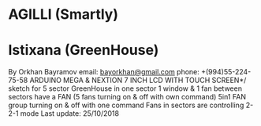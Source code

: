 #                     AGILLI   (Smartly)
#                    Istixana (GreenHouse)
By Orkhan Bayramov
email: bayorkhan@gmail.com
phone: +(994)55-224-75-58
ARDUINO MEGA & NEXTION 7 INCH LCD WITH TOUCH SCREEN*/
sketch for 5 sector GreenHouse
in one sector 1 window & 1 fan
between sectors have a FAN (5 fans turning on & off with own command)
5in1 FAN group turning on & off with one command
Fans in sectors are controlling 2-2-1 mode
Last update: 25/10/2018
